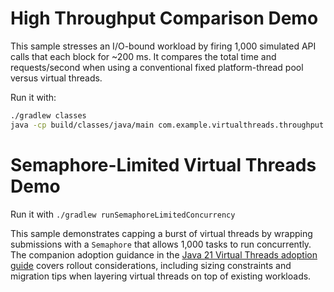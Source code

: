 # High Throughput Comparison Demo

This sample stresses an I/O-bound workload by firing 1,000 simulated API calls that each block for ~200 ms. It compares the total time and requests/second when using a conventional fixed platform-thread pool versus virtual threads.

Run it with: 
```bash
./gradlew classes
java -cp build/classes/java/main com.example.virtualthreads.throughput.HighThroughputComparison
```


# Semaphore-Limited Virtual Threads Demo

Run it with `./gradlew runSemaphoreLimitedConcurrency`

This sample demonstrates capping a burst of virtual threads by wrapping submissions with a `Semaphore` that allows 1,000 tasks to run concurrently. The companion adoption guidance in the [Java 21 Virtual Threads adoption guide](https://docs.oracle.com/en/java/javase/21/core/virtual-threads.html#GUID-80A127EA-0843-41E1-A0D4-9449A872F9D6) covers rollout considerations, including sizing constraints and migration tips when layering virtual threads on top of existing workloads.




